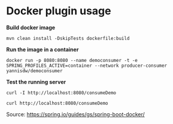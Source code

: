 # Docker plugin usage


**Build docker image**

`mvn clean install -DskipTests dockerfile:build`

**Run the image in a container**

`docker run -p 8080:8080 --name democonsumer -t -e SPRING_PROFILES_ACTIVE=container --network producer-consumer yannisdw/democonsumer `

**Test the running server**

`curl -I http://localhost:8080/consumeDemo`

`curl http://localhost:8080/consumeDemo`

Source: https://spring.io/guides/gs/spring-boot-docker/


